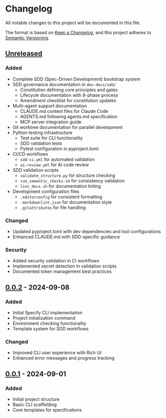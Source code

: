 # Changelog

All notable changes to this project will be documented in this file.

The format is based on [Keep a Changelog](https://keepachangelog.com/en/1.1.0/),
and this project adheres to [Semantic Versioning](https://semver.org/spec/v2.0.0.html).

## [Unreleased]

### Added

- Complete SDD (Spec-Driven Development) bootstrap system
- SDD governance documentation in `dev-docs/sdd/`
  - Constitution defining core principles and gates
  - Lifecycle documentation with 8-phase process
  - Amendment checklist for constitution updates
- Multi-agent support documentation
  - CLAUDE.md context files for Claude Code
  - AGENTS.md following agents.md specification
  - MCP server integration guide
- Git worktree documentation for parallel development
- Python testing infrastructure
  - Test suite for CLI functionality
  - SDD validation tests
  - Pytest configuration in pyproject.toml
- CI/CD workflows
  - `sdd-ci.yml` for automated validation
  - `ai-review.yml` for AI code review
- SDD validation scripts
  - `validate_structure.py` for structure checking
  - `run_semantic_checks.sh` for consistency validation
  - `lint_docs.sh` for documentation linting
- Development configuration files
  - `.editorconfig` for consistent formatting
  - `.markdownlint.json` for documentation style
  - `.gitattributes` for file handling

### Changed

- Updated pyproject.toml with dev dependencies and tool configurations
- Enhanced CLAUDE.md with SDD-specific guidance

### Security

- Added security validation in CI workflows
- Implemented secret detection in validation scripts
- Documented token management best practices

## [0.0.2] - 2024-09-08

### Added

- Initial Specify CLI implementation
- Project initialization command
- Environment checking functionality
- Template system for SDD workflows

### Changed

- Improved CLI user experience with Rich UI
- Enhanced error messages and progress tracking

## [0.0.1] - 2024-09-01

### Added

- Initial project structure
- Basic CLI scaffolding
- Core templates for specifications

[Unreleased]: https://github.com/github/spec-kit/compare/v0.0.2...HEAD
[0.0.2]: https://github.com/github/spec-kit/compare/v0.0.1...v0.0.2
[0.0.1]: https://github.com/github/spec-kit/releases/tag/v0.0.1